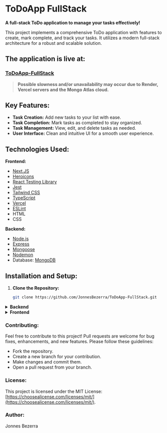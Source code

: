 # ToDoApp FullStack

**A full-stack ToDo application to manage your tasks effectively!**

This project implements a comprehensive ToDo application with features to create, mark complete, and track your tasks. It utilizes a modern full-stack architecture for a robust and scalable solution.

## The application is live at:

### [ToDoApp-FullStack](https://todoapp-fullstack-topaz.vercel.app/)

> **Possible slowness and/or unavailability may occur due to Render, Vercel servers and the Mongo Atlas cloud.**

## Key Features:

- **Task Creation:** Add new tasks to your list with ease.
- **Task Completion:** Mark tasks as completed to stay organized.
- **Task Management:** View, edit, and delete tasks as needed.
- **User Interface:** Clean and intuitive UI for a smooth user experience.

## Technologies Used:

**Frontend:**

- [Next.JS](https://nextjs.org/)
- [Heroicons](https://heroicons.com/)
- [React Testing Library](https://testing-library.com/)
- [Jest](https://jestjs.io/)
- [Tailwind CSS](https://tailwindcss.com/)
- [TypeScript](https://www.typescriptlang.org/)
- [Vercel](https://vercel.com/)
- [ESLint](https://eslint.org/)
- HTML
- CSS

**Backend:**

- [Node.js](https://nodejs.org/en)
- [Express](https://expressjs.com/)
- [Mongoose](https://mongoosejs.com/)
- [Nodemon](https://nodemon.io/)
- Database: [MongoDB](https://www.mongodb.com/)

## Installation and Setup:

1. **Clone the Repository:**

   ```bash
   git clone https://github.com/JonnesBezerra/ToDoApp-FullStack.git
   ```

<details>
  <summary><b>Backend</b></summary>

  2. **Install Dependencies:**

      Navigate to the project directory and install required dependencies:

      ```bash
      cd ToDoApp-FullStack/Backend
      npm install
      ```

      (or `yarn install` if using yarn)

  3. **Configure Database:**

      - Setup the the `.env` file to connect with the database. Contact me to get the `.env` setup at [jonnes.bezerra@gmail.com](mailto:jonnes.bezerra@gmail.com?Subject=Environment%20variables%20for%20ToDo%20FullStack%20Project)

  4. **Run the Application:**

      - Start the development server:

      ```bash
      npm run dev
      ```

      (or `yarn run dev`)

      - The application will typically run on `http://localhost:3000` (or a different port depending on your setup).

  **Getting Started:**

  - Visit `http://localhost:3000` (or the appropriate URL) in your browser.
  - [The **Endpoints** are at the link.](https://documenter.getpostman.com/view/17317202/2sA3BrZB7d)
</details>

<details>
  <summary><b>Frontend</b></summary>

  2. **Install Dependencies:**

      Navigate to the project directory and install required dependencies:

      ```bash
      cd ToDoApp-FullStack/Frontend
      npm install
      ```

      (or `yarn install` if using yarn)

  3. **Run the Application:**

      - Start the development server:

      ```bash
      npm run dev
      ```

      (or `yarn run dev`)

      - The application will typically run on `http://localhost:3001` (or a different port depending on your setup).

  4. **Run the Tests**

      Run the test and guarantee the quality:

      ```bash
      npm run test
      ```

  **Getting Started:**

  - Visit `http://localhost:3001` (or the appropriate URL) in your browser.
</details>

### Contributing:

Feel free to contribute to this project! Pull requests are welcome for bug fixes, enhancements, and new features. Please follow these guidelines:

- Fork the repository.
- Create a new branch for your contribution.
- Make changes and commit them.
- Open a pull request from your branch.

### License:

This project is licensed under the MIT License: [https://choosealicense.com/licenses/mit/](https://choosealicense.com/licenses/mit/).

### Author:

Jonnes Bezerra
